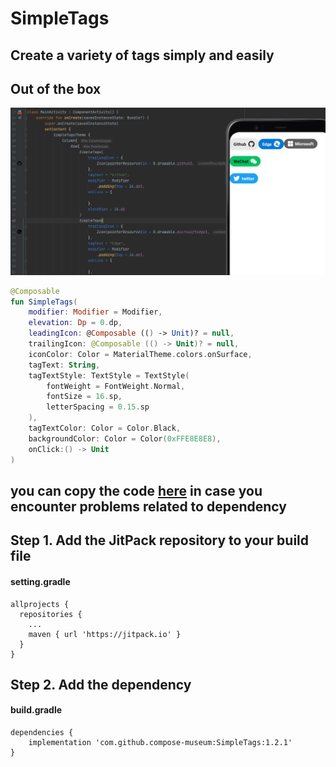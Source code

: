 # SimpleTags
## Create a variety of tags simply and easily
## Out of the box

![](demo.png)

``` kotlin
@Composable
fun SimpleTags(
    modifier: Modifier = Modifier,
    elevation: Dp = 0.dp,
    leadingIcon: @Composable (() -> Unit)? = null,
    trailingIcon: @Composable (() -> Unit)? = null,
    iconColor: Color = MaterialTheme.colors.onSurface,
    tagText: String,
    tagTextStyle: TextStyle = TextStyle(
        fontWeight = FontWeight.Normal,
        fontSize = 16.sp,
        letterSpacing = 0.15.sp
    ),
    tagTextColor: Color = Color.Black,
    backgroundColor: Color = Color(0xFFE8E8E8),
    onClick:() -> Unit
)
```

## you can copy the code [here](https://github.com/compose-museum/SimpleTags/blob/master/simpletags/src/main/java/org/compose/museum/simpletags/SimpleTags.kt) in case you encounter problems related to dependency

## Step 1. Add the JitPack repository to your build file

#### setting.gradle
```
allprojects {
  repositories {
    ...
    maven { url 'https://jitpack.io' }
  }
}
```

## Step 2. Add the dependency

#### build.gradle
```
dependencies {
    implementation 'com.github.compose-museum:SimpleTags:1.2.1'
}
```
